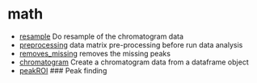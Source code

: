 ﻿# math



+ [resample](math/resample.1) Do resample of the chromatogram data
+ [preprocessing](math/preprocessing.1) data matrix pre-processing before run data analysis
+ [removes_missing](math/removes_missing.1) removes the missing peaks
+ [chromatogram](math/chromatogram.1) Create a chromatogram data from a dataframe object
+ [peakROI](math/peakROI.1) ### Peak finding
